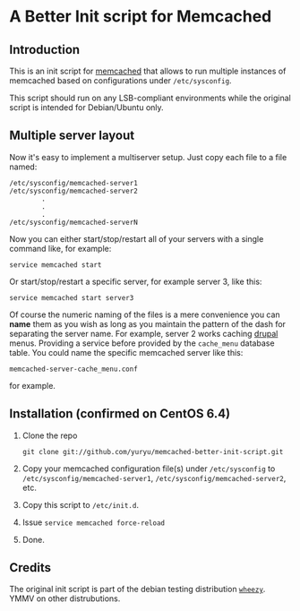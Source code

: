 # A Better Init script for Memcached

## Introduction

This is an init script for [memcached](http://www.memcached.org/) that allows to run
multiple instances of memcached based on configurations under `/etc/sysconfig`.

This script should run on any LSB-compliant environments while the original script is intended for Debian/Ubuntu only.

## Multiple server layout

Now it's easy to implement a multiserver setup. Just copy each file to
a file named:
    
    /etc/sysconfig/memcached-server1
    /etc/sysconfig/memcached-server2
            .
            .
            .
    /etc/sysconfig/memcached-serverN
   
Now you can either start/stop/restart all of your servers with a
single command like, for example:

    service memcached start 

Or start/stop/restart a specific server, for example server 3, like
this:

    service memcached start server3

Of course the numeric naming of the files is a mere convenience you
can **name** them as you wish as long as you maintain the pattern of
the dash for separating the server name. For example, server 2
works caching [drupal](http://drupal.org) menus. Providing a service
before provided by the `cache_menu` database table. You could name the
specific memcached server like this:

    memcached-server-cache_menu.conf

for example.

## Installation (confirmed on CentOS 6.4)

 1. Clone the repo 
    
        git clone git://github.com/yuryu/memcached-better-init-script.git

 2. Copy your memcached configuration file(s) under `/etc/sysconfig` to `/etc/sysconfig/memcached-server1`, `/etc/sysconfig/memcached-server2`, etc.
 
 3. Copy this script to `/etc/init.d`.
 
 4. Issue `service memcached force-reload`
 
 5. Done.


## Credits

The original init script is part of the debian testing distribution
[`wheezy`](http://packages.debian.org/wheezy/memcached). YMMV on other distrubutions.
